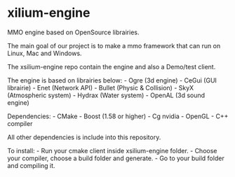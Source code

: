 xilium-engine
==============

MMO engine based on OpenSource librairies.

The main goal of our project is to make a mmo framework that can run on Linux, Mac and Windows.

The xsilium-engine repo contain the engine and also a Demo/test client.

The engine is based on librairies below:
	- Ogre	 (3d engine)
	- CeGui	 (GUI librairie)
	- Enet	 (Network API)
	- Bullet (Physic & Collision)
	- SkyX	 (Atmospheric system)
	- Hydrax (Water system)	
	- OpenAL (3d sound engine)

Dependencies:
        - CMake
        - Boost (1.58 or higher)
        - Cg nvidia
        - OpenGL
        - C++ compiler

All other dependencies is include into this repository.

To install:
	- Run your cmake client inside xsilium-engine folder.
	- Choose your compiler, choose a build folder and generate.
	- Go to your build folder and compiling it.

